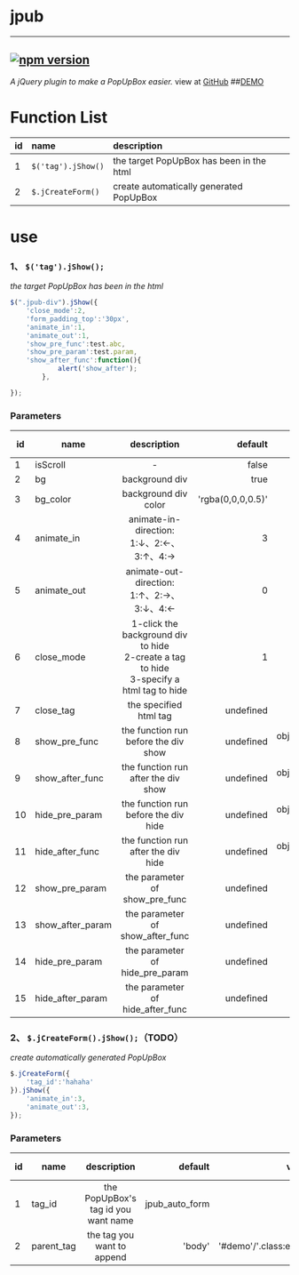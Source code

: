 # jpub
--------
[![npm version](https://badge.fury.io/js/jpub.png)](https://badge.fury.io/js/jpub)
-----------
*A jQuery plugin to make a PopUpBox easier.*
view at [GitHub](https://github.com/PichurChill/jpub)
##[DEMO](http://jirachi.win/jpub/)
# Function List
|id|name|description|
|---|:--|:--|
|1|`$('tag').jShow()`|the target PopUpBox  has been in the html|
|2|`$.jCreateForm()`|create automatically generated PopUpBox|

# use
### 1、 `$('tag').jShow();`
*the target PopUpBox  has been in the html*
```js
$(".jpub-div").jShow({
    'close_mode':2,
    'form_padding_top':'30px',
    'animate_in':1,
    'animate_out':1,
    'show_pre_func':test.abc,
    'show_pre_param':test.param,
    'show_after_func':function(){
            alert('show_after');
        },

});
```
### Parameters
|id| name | description | default |value|require id|
|-------------| ------------- |:-----------:| -----:| -----:| -----:|
|1| isScroll | - | false |true/false|-|
|2| bg | background div |true |true/false|-|
|3|bg_color | background div color| 'rgba(0,0,0,0.5)'|'rgba(x,x,x,x)'|2|
|4|animate_in|animate-in-direction:<br>1:↓、2:←、3:↑、4:→|3|1/2/3/4|-|
|5|animate_out|animate-out-direction:<br>1:↑、2:→、3:↓、4:←|0|0/1/2/3/4|-|
|6|close_mode|1-click the background div to hide<br>2-create a tag to hide<br>3-specify a html tag to hide|1|1/2/3|-|
|7|close_tag|the specified html tag|undefined|'#demo'/'.example'/...|6|
|8|show_pre_func|the function run before the div show|undefined|obj.func/funcName()/function(){alert()}|-|
|9|show_after_func|the function run after the div show|undefined|obj.func/funcName()/function(){alert()}|-|
|10|hide_pre_param|the function run before the div hide|undefined|obj.func/funcName()/function(){alert()}|-|
|11|hide_after_func|the function run after the div hide|undefined|obj.func/funcName()/function(){alert()}|-|
|12|show_pre_param|the parameter of show_pre_func |undefined|Any|8|
|13|show_after_param|the parameter of show_after_func |undefined|Any|9|
|14|hide_pre_param|the parameter of hide_pre_param |undefined|Any|10|
|15|hide_after_param|the parameter of hide_after_func |undefined|Any|11|

### 2、 `$.jCreateForm().jShow();`（TODO）
*create automatically generated PopUpBox*

```js
$.jCreateForm({
    'tag_id':'hahaha'
}).jShow({
    'animate_in':3,
    'animate_out':3,
});
```
### Parameters
|id| name | description | default |value|require id|
|-------------| ------------- |:-----------:| -----:| -----:| -----:|
|1| tag_id | the PopUpBox's tag id you want name  | jpub_auto_form |-|-|
|2|parent_tag|the tag you want to append|'body'|'#demo'/'.class:eq(x)'|-|
